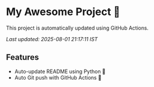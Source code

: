 # My Awesome Project 🚀

This project is automatically updated using GitHub Actions.

_Last updated: 2025-08-01 21:17:11 IST_

## Features
- Auto-update README using Python 🐍
- Auto Git push with GitHub Actions 🤖
